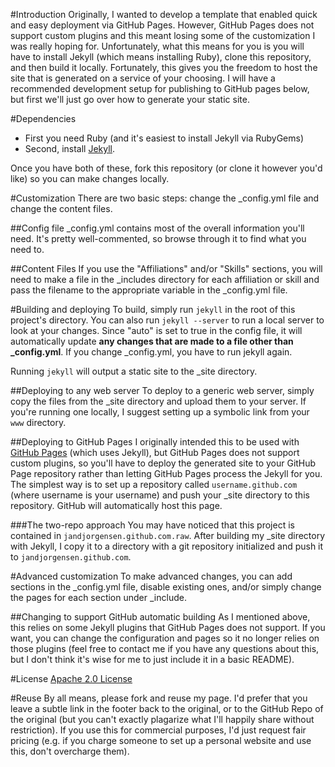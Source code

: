 #Introduction
Originally, I wanted to develop a template that enabled quick and easy deployment via GitHub Pages.  However, GitHub Pages does not support custom plugins and this meant losing some of the customization I was really hoping for.  Unfortunately, what this means for you is you will have to install Jekyll (which means installing Ruby), clone this repository, and then build it locally.  Fortunately, this gives you the freedom to host the site that is generated on a service of your choosing.  I will have a recommended development setup for publishing to GitHub pages below, but first we'll just go over how to generate your static site.

#Dependencies
 - First you need Ruby (and it's easiest to install Jekyll via RubyGems)
 - Second, install [Jekyll](https://github.com/mojombo/jekyll/wiki/install).

Once you have both of these, fork this repository (or clone it however you'd like) so you can make changes locally.

#Customization
There are two basic steps: change the _config.yml file and change the content files.

##Config file
_config.yml contains most of the overall information you'll need.  It's pretty well-commented, so browse through it to find what you need to.

##Content Files
If you use the "Affiliations" and/or "Skills" sections, you will need to make a file in the _includes directory for each affiliation or skill and pass the filename to the appropriate variable in the _config.yml file.

#Building and deploying
To build, simply run `jekyll` in the root of this project's directory.  You can also run `jekyll --server` to run a local server to look at your changes.  Since "auto" is set to true in the config file, it will automatically update **any changes that are made to a file other than _config.yml**.  If you change _config.yml, you have to run jekyll again.

Running `jekyll` will output a static site to the _site directory.

##Deploying to any web server
To deploy to a generic web server, simply copy the files from the _site directory and upload them to your server.  If you're running one locally, I suggest setting up a symbolic link from your `www` directory.

##Deploying to GitHub Pages
I originally intended this to be used with [GitHub Pages](http://pages.github.com) (which uses Jekyll), but GitHub Pages does not support custom plugins, so you'll have to deploy the generated site to your GitHub Page repository rather than letting GitHub Pages process the Jekyll for you.  The simplest way is to set up a repository called `username.github.com` (where username is your username) and push your _site directory to this repository.  GitHub will automatically host this page.

###The two-repo approach
You may have noticed that this project is contained in `jandjorgensen.github.com.raw`.  After building my _site directory with Jekyll, I copy it to a directory with a git repository initialized and push it to `jandjorgensen.github.com`.

#Advanced customization
To make advanced changes, you can add sections in the _config.yml file, disable existing ones, and/or simply change the pages for each section under _include.

##Changing to support GitHub automatic building
As I mentioned above, this relies on some Jekyll plugins that GitHub Pages does not support.  If you want, you can change the configuration and pages so it no longer relies on those plugins (feel free to contact me if you have any questions about this, but I don't think it's wise for me to just include it in a basic README).

#License
[Apache 2.0 License](http://www.apache.org/licenses/LICENSE-2.0.html)

#Reuse
By all means, please fork and reuse my page.  I'd prefer that you leave a subtle link in the footer back to the original, or to the GitHub Repo of the original (but you can't exactly plagarize what I'll happily share without restriction).  If you use this for commercial purposes, I'd just request fair pricing (e.g. if you charge someone to set up a personal website and use this, don't overcharge them).